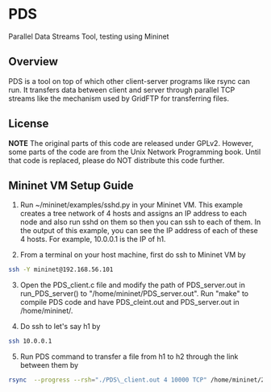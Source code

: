 # PDS
Parallel Data Streams Tool, testing using Mininet

## Overview
PDS is a tool on top of which other client-server programs like rsync can run.
It transfers data between client and server through parallel TCP streams like
the mechanism used by GridFTP for transferring files.

## License
**NOTE**
The original parts of this code are released under GPLv2.
However, some parts of the code are from the Unix Network Programming book.
Until that code is replaced, please do NOT distribute this code further.

## Mininet VM Setup Guide
1) Run ~/mininet/examples/sshd.py in your Mininet VM. This example creates a
tree network of 4 hosts and assigns an IP address to each node and also run
sshd on them so then you can ssh to each of them.
In the output of this example, you can see the IP address of each of these 4
hosts. For example, 10.0.0.1 is the IP of h1.

2) From a terminal on your host machine, first do ssh to Mininet VM by
```bash
ssh -Y mininet@192.168.56.101
```
3) Open the PDS\_client.c file and modify the path of PDS\_server.out in
run\_PDS\_server() to "/home/mininet/PDS\_server.out".
Run "make" to compile PDS code and have PDS\_cleint.out and PDS\_server.out in
/home/mininet/.

4) Do ssh to let's say h1 by
```bash
ssh 10.0.0.1
```
5) Run PDS command to transfer a file from h1 to h2 through the link between
them by
```bash
rsync  --progress --rsh="./PDS\_client.out 4 10000 TCP" /home/mininet/200M.blob 10.0.0.2:/home/mininet/200M\_rec.blob
```
